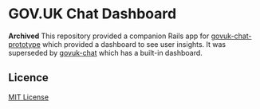 # GOV.UK Chat Dashboard

**Archived** This repository provided a companion Rails app for [govuk-chat-prototype](https://github.com/alphagov/govuk-chat-prototype) which provided a dashboard to see user insights. It was superseded by [govuk-chat](https://github.com/alphagov/govuk-chat) which has a built-in dashboard.

## Licence

[MIT License](LICENCE)
